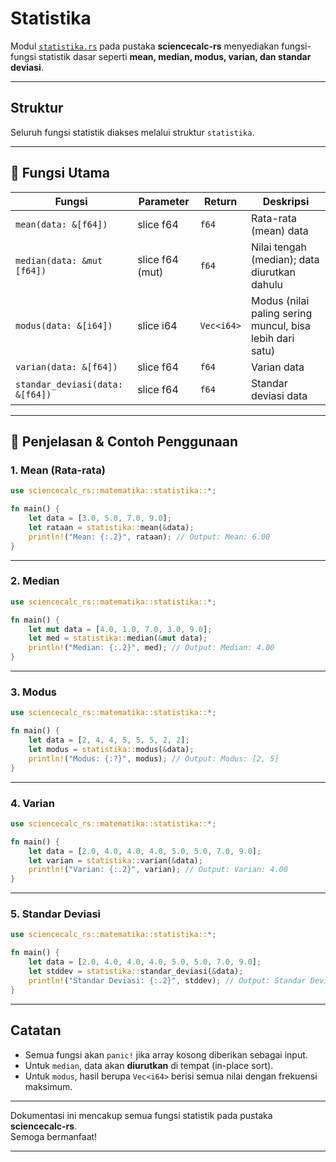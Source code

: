 # Statistika

Modul [`statistika.rs`](../src/matematika/statistika.rs) pada pustaka **sciencecalc-rs** menyediakan fungsi-fungsi statistik dasar seperti **mean, median, modus, varian, dan standar deviasi**.

---

## Struktur

Seluruh fungsi statistik diakses melalui struktur `statistika`.

---

## 📍 Fungsi Utama

| Fungsi                               | Parameter          | Return      | Deskripsi                                              |
|-------------------------------------- |-------------------|-------------|--------------------------------------------------------|
| `mean(data: &[f64])`                 | slice f64         | `f64`       | Rata-rata (mean) data                                  |
| `median(data: &mut [f64])`           | slice f64 (mut)   | `f64`       | Nilai tengah (median); data diurutkan dahulu           |
| `modus(data: &[i64])`                | slice i64         | `Vec<i64>`  | Modus (nilai paling sering muncul, bisa lebih dari satu)|
| `varian(data: &[f64])`               | slice f64         | `f64`       | Varian data                                            |
| `standar_deviasi(data: &[f64])`      | slice f64         | `f64`       | Standar deviasi data                                   |

---

## 📍 Penjelasan & Contoh Penggunaan

### 1. Mean (Rata-rata)
```rust
use sciencecalc_rs::matematika::statistika::*;

fn main() {
    let data = [3.0, 5.0, 7.0, 9.0];
    let rataan = statistika::mean(&data);
    println!("Mean: {:.2}", rataan); // Output: Mean: 6.00
}
```

---

### 2. Median
```rust
use sciencecalc_rs::matematika::statistika::*;

fn main() {
    let mut data = [4.0, 1.0, 7.0, 3.0, 9.0];
    let med = statistika::median(&mut data);
    println!("Median: {:.2}", med); // Output: Median: 4.00
}
```

---

### 3. Modus
```rust
use sciencecalc_rs::matematika::statistika::*;

fn main() {
    let data = [2, 4, 4, 5, 5, 5, 2, 2];
    let modus = statistika::modus(&data);
    println!("Modus: {:?}", modus); // Output: Modus: [2, 5]
}
```

---

### 4. Varian
```rust
use sciencecalc_rs::matematika::statistika::*;

fn main() {
    let data = [2.0, 4.0, 4.0, 4.0, 5.0, 5.0, 7.0, 9.0];
    let varian = statistika::varian(&data);
    println!("Varian: {:.2}", varian); // Output: Varian: 4.00
}
```

---

### 5. Standar Deviasi
```rust
use sciencecalc_rs::matematika::statistika::*;

fn main() {
    let data = [2.0, 4.0, 4.0, 4.0, 5.0, 5.0, 7.0, 9.0];
    let stddev = statistika::standar_deviasi(&data);
    println!("Standar Deviasi: {:.2}", stddev); // Output: Standar Deviasi: 2.00
}
```

---

## Catatan

- Semua fungsi akan `panic!` jika array kosong diberikan sebagai input.
- Untuk `median`, data akan **diurutkan** di tempat (in-place sort).
- Untuk `modus`, hasil berupa `Vec<i64>` berisi semua nilai dengan frekuensi maksimum.

---

Dokumentasi ini mencakup semua fungsi statistik pada pustaka **sciencecalc-rs**.  
Semoga bermanfaat!

---

